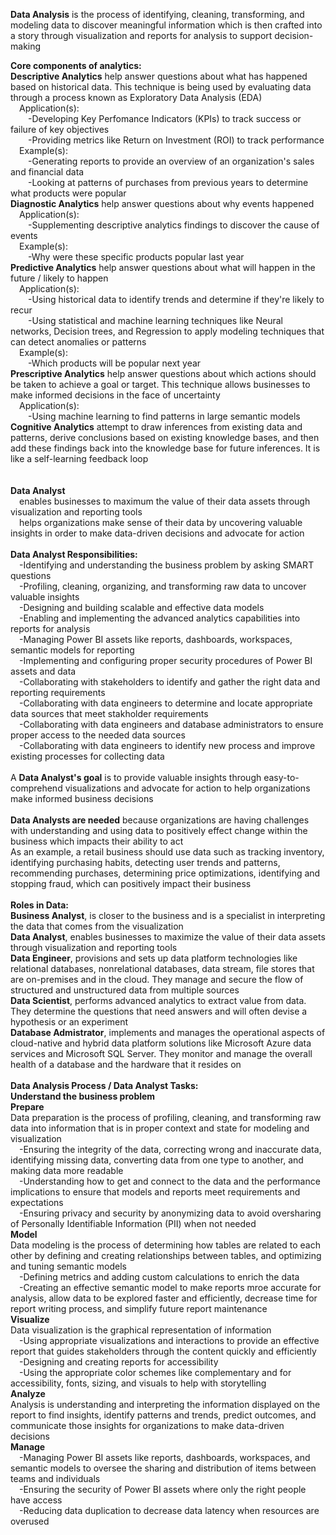 <b>Data Analysis</b> is the process of identifying, cleaning, transforming, and modeling data to discover meaningful information which is then crafted into a story through visualization and reports for analysis to support decision-making<br>

<b>Core components of analytics:</b><br>
<b>Descriptive Analytics</b> help answer questions about what has happened based on historical data. This technique is being used by evaluating data through a process known as Exploratory Data Analysis (EDA)<br>
&emsp;Application(s):<br>
&emsp;&emsp;-Developing Key Perfomance Indicators (KPIs) to track success or failure of key objectives<br>
&emsp;&emsp;-Providing metrics like Return on Investment (ROI) to track performance<br>
&emsp;Example(s):<br>
&emsp;&emsp;-Generating reports to provide an overview of an organization's sales and financial data<br>
&emsp;&emsp;-Looking at patterns of purchases from previous years to determine what products were popular<br>
<b>Diagnostic Analytics</b> help answer questions about why events happened<br>
&emsp;Application(s):<br>
&emsp;&emsp;-Supplementing descriptive analytics findings to discover the cause of events<br>
&emsp;Example(s):<br>
&emsp;&emsp;-Why were these specific products popular last year<br>
<b>Predictive Analytics</b> help answer questions about what will happen in the future / likely to happen<br>
&emsp;Application(s):<br>
&emsp;&emsp;-Using historical data to identify trends and determine if they're likely to recur<br>
&emsp;&emsp;-Using statistical and machine learning techniques like Neural networks, Decision trees, and Regression to apply modeling techniques that can detect anomalies or patterns<br>
&emsp;Example(s):<br>
&emsp;&emsp;-Which products will be popular next year<br>
<b>Prescriptive Analytics</b> help answer questions about which actions should be taken to achieve a goal or target. This technique allows businesses to make informed decisions in the face of uncertainty<br>
&emsp;Application(s):<br>
&emsp;&emsp;-Using machine learning to find patterns in large semantic models<br>
<b>Cognitive Analytics</b> attempt to draw inferences from existing data and patterns, derive conclusions based on existing knowledge bases, and then add these findings back into the knowledge base for future inferences. It is like a self-learning feedback loop<br>
<br><br>
<b>Data Analyst</b><br>
&emsp;enables businesses to maximum the value of their data assets through visualization and reporting tools<br>
&emsp;helps organizations make sense of their data by uncovering valuable insights in order to make data-driven decisions and advocate for action<br>
<br>
<b>Data Analyst Responsibilities:</b><br>
&emsp;-Identifying and understanding the business problem by asking SMART questions<br>
&emsp;-Profiling, cleaning, organizing, and transforming raw data to uncover valuable insights<br>
&emsp;-Designing and building scalable and effective data models<br>
&emsp;-Enabling and implementing the advanced analytics capabilities into reports for analysis<br>
&emsp;-Managing Power BI assets like reports, dashboards, workspaces, semantic models for reporting<br>
&emsp;-Implementing and configuring proper security procedures of Power BI assets and data<br>
&emsp;-Collaborating with stakeholders to identify and gather the right data and reporting requirements<br>
&emsp;-Collaborating with data engineers to determine and locate appropriate data sources that meet stakholder requirements<br>
&emsp;-Collaborating with data engineers and database administrators to ensure proper access to the needed data sources<br>
&emsp;-Collaborating with data engineers to identify new process and improve existing processes for collecting data<br>
<br>
A <b>Data Analyst's goal</b> is to provide valuable insights through easy-to-comprehend visualizations and advocate for action to help organizations make informed business decisions<br>
<br>
<b>Data Analysts are needed</b> because organizations are having challenges with understanding and using data to positively effect change within the business which impacts their ability to act<br>
As an example, a retail business should use data such as tracking inventory, identifying purchasing habits, detecting user trends and patterns, recommending purchases, determining price optimizations, identifying and stopping fraud, which can positively impact their business<br>
<br>
<b>Roles in Data:</b><br>
<b>Business Analyst</b>, is closer to the business and is a specialist in interpreting the data that comes from the visualization<br>
<b>Data Analyst</b>, enables businesses to maximize the value of their data assets through visualization and reporting tools<br>
<b>Data Engineer</b>, provisions and sets up data platform technologies like relational databases, nonrelational databases, data stream, file stores that are on-premises and in the cloud. They manage and secure the flow of structured and unstructured data from multiple sources<br>
<b>Data Scientist</b>, performs advanced analytics to extract value from data. They determine the questions that need answers and will often devise a hypothesis or an experiment<br>
<b>Database Admistrator</b>, implements and manages the operational aspects of cloud-native and hybrid data platform solutions like Microsoft Azure data services and Microsoft SQL Server. They monitor and manage the overall health of a database and the hardware that it resides on<br>
<br>
<b>Data Analysis Process / Data Analyst Tasks:</b><br>
<b>Understand the business problem</b><br>
<b>Prepare</b><br>
Data preparation is the process of profiling, cleaning, and transforming raw data into information that is in proper context and state for modeling and visualization<br>
&emsp;-Ensuring the integrity of the data, correcting wrong and inaccurate data, identifying missing data, converting data from one type to another, and making data more readable<br>
&emsp;-Understanding how to get and connect to the data and the performance implications to ensure that models and reports meet requirements and expectations<br>
&emsp;-Ensuring privacy and security by anonymizing data to avoid oversharing of Personally Identifiable Information (PII) when not needed<br>
<b>Model</b><br>
Data modeling is the process of determining how tables are related to each other by defining and creating relationships between tables, and optimizing and tuning semantic models<br>
&emsp;-Defining metrics and adding custom calculations to enrich the data<br>
&emsp;-Creating an effective semantic model to make reports mroe accurate for analysis, allow data to be explored faster and efficiently, decrease time for report writing process, and simplify future report maintenance<br>
<b>Visualize</b><br>
Data visualization is the graphical representation of information<br>
&emsp;-Using appropriate visualizations and interactions to provide an effective report that guides stakeholders through the content quickly and efficiently<br>
&emsp;-Designing and creating reports for accessibility<br>
&emsp;-Using the appropriate color schemes like complementary and for accessibility, fonts, sizing, and visuals to help with storytelling<br>
<b>Analyze</b><br>
Analysis is understanding and interpreting the information displayed on the report to find insights, identify patterns and trends, predict outcomes, and communicate those insights for organizations to make data-driven decisions<br>
<b>Manage</b><br>
&emsp;-Managing Power BI assets like reports, dashboards, workspaces, and semantic models to oversee the sharing and distribution of items between teams and individuals<br>
&emsp;-Ensuring the security of Power BI assets where only the right people have access<br>
&emsp;-Reducing data duplication to decrease data latency when resources are overused<br>
